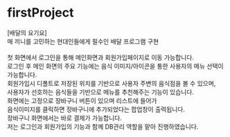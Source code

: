 # firstProject
[배달의 요기요] <br>
매 끼니를 고민하는 현대인들에게 필수인 배달 프로그램 구현 <br><br>
첫 화면에서 로그인을 통해 메인화면과 회원가입페이지로 이동 가능합니다. <br>
로그인 후 메인 화면의 주요 기능에는 음식 이미지/아이콘을 통한 사용자의 메뉴 선택이 가능합니다. <br>
회원가입시 디폴트로 저장된 위치를 기반으로 사용자 주변의 음식점을 볼 수 있으며, <br> 
사용자가 선호하는 음식들을 기반으로 메뉴를 추천해주는 기능이 있습니다. <br>
화면에는 고정으로 장바구니 버튼이 있으며 리스트에 들어가 <br>
음식이미지를 클릭하면 장바구니에 추가되었다는 팝업창이 출력됩니다. <br>
장바구니 화면에서는 바로 결제가 가능합니다. <br>
저는 로그인과 회원가입의 기능과 함께 DB관리 역할을 맡아 진행하였습니다. <br>
